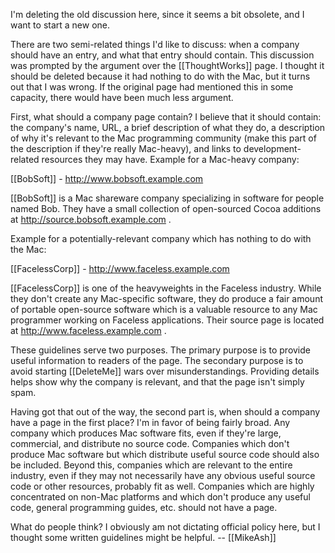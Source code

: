 

I'm deleting the old discussion here, since it seems a bit obsolete, and I want to start a new one.

There are two semi-related things I'd like to discuss: when a company should have an entry, and what that entry should contain. This discussion was prompted by the argument over the [[ThoughtWorks]] page. I thought it should be deleted because it had nothing to do with the Mac, but it turns out that I was wrong. If the original page had mentioned this in some capacity, there would have been much less argument.

First, what should a company page contain? I believe that it should contain: the company's name, URL, a brief description of what they do, a description of why it's relevant to the Mac programming community (make this part of the description if they're really Mac-heavy), and links to development-related resources they may have. Example for a Mac-heavy company:

[[BobSoft]] - http://www.bobsoft.example.com

[[BobSoft]] is a Mac shareware company specializing in software for people named Bob. They have a small collection of open-sourced Cocoa additions at http://source.bobsoft.example.com .

Example for a potentially-relevant company which has nothing to do with the Mac:

[[FacelessCorp]] - http://www.faceless.example.com

[[FacelessCorp]] is one of the heavyweights in the Faceless industry. While they don't create any Mac-specific software, they do produce a fair amount of portable open-source software which is a valuable resource to any Mac programmer working on Faceless applications. Their source page is located at http://www.faceless.example.com .

These guidelines serve two purposes. The primary purpose is to provide useful information to readers of the page. The secondary purpose is to avoid starting [[DeleteMe]] wars over misunderstandings. Providing details helps show why the company is relevant, and that the page isn't simply spam.

Having got that out of the way, the second part is, when should a company have a page in the first place? I'm in favor of being fairly broad. Any company which produces Mac software fits, even if they're large, commercial, and distribute no source code. Companies which don't produce Mac software but which distribute useful source code should also be included. Beyond this, companies which are relevant to the entire industry, even if they may not necessarily have any obvious useful source code or other resources, probably fit as well. Companies which are highly concentrated on non-Mac platforms and which don't produce any useful code, general programming guides, etc. should not have a page.

What do people think? I obviously am not dictating official policy here, but I thought some written guidelines might be helpful. -- [[MikeAsh]]